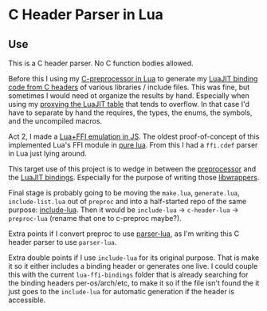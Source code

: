 # C Header Parser in Lua

## Use

This is a C header parser.  No C function bodies allowed.

Before this I using my [C-preprocessor in Lua](https://github.com/thenumbernine/preproc-lua) to generate my [LuaJIT binding code from C headers](https://github.com/thenumbernine/lua-ffi-bindings) of various libraries / include files.
This was fine, but sometimes I would need ot organize the results by hand.
Especially when using my [proxying the LuaJIT table](https://github.com/thenumbernine/lua-ffi-bindings/blob/master/libwrapper.lua) that tends to overflow.
In that case I'd have to separate by hand the requires, the types, the enums, the symbols, and the uncompiled macros.

Act 2, I made a [Lua+FFI emulation in JS](https://github.com/thenumbernine/glapp-js/).
The oldest proof-of-concept of this implemented Lua's FFI module in [pure lua](https://github.com/thenumbernine/glapp-js/blob/64b297b21041f1d3e3d675058b8d2adfc39c0d1d/ffi.lua).
From this I had a `ffi.cdef` parser in Lua just lying around.

This target use of this project is to wedge in between the [preprocessor](https://github.com/thenumbernine/preproc-lua)
and the [LuaJIT bindings](https://github.com/thenumbernine/lua-ffi-bindings).
Especially for the purpose of writing those [libwrappers](https://github.com/thenumbernine/lua-ffi-bindings/blob/master/libwrapper.lua).

Final stage is probably going to be moving the `make.lua`, `generate.lua`, `include-list.lua` out of `preproc` and into a half-started repo of the same purpose: [include-lua](https://github.com/thenumbernine/include-lua).
Then it would be `include-lua` -> `c-header-lua` -> `preproc-lua` (rename that one to c-preproc maybe?).

Extra points if I convert preproc to use [parser-lua](https://github.com/thenumbernine/lua-parser), as I'm writing this C header parser to use `parser-lua`.

Extra double points if I use `include-lua` for its original purpose.  That is make it so it either includes a binding header or generates one live.
I could couple this with the current `lua-ffi-bindings` folder that is already searching for the binding headers per-os/arch/etc, to make it so if the file isn't found the it just goes to the `include-lua` for automatic generation if the header is accessible.
